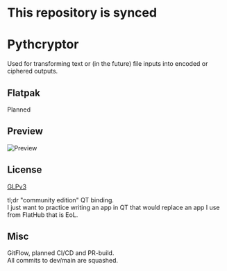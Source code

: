 # This repository is synced
# Pythcryptor
Used for transforming text or (in the future) file inputs into encoded or ciphered outputs.

## Flatpak
Planned

## Preview
![Preview](Screenshot.png)

## License
[GLPv3](https://www.qt.io/licensing/open-source-lgpl-obligations)

tl;dr "community edition" QT binding.<br>
I just want to practice writing an app in QT that would replace an app I use from FlatHub that is EoL.

## Misc
GitFlow, planned CI/CD and PR-build.<br>
All commits to dev/main are squashed.